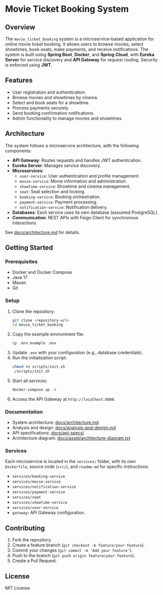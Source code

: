 # Movie Ticket Booking System

## Overview
The `movie_ticket_booking` system is a microservice-based application for online movie ticket booking. It allows users to browse movies, select showtimes, book seats, make payments, and receive notifications. The system is built using **Spring Boot**, **Docker**, and **Spring Cloud**, with **Eureka Server** for service discovery and **API Gateway** for request routing. Security is enforced using **JWT**.

## Features
- User registration and authentication.
- Browse movies and showtimes by cinema.
- Select and book seats for a showtime.
- Process payments securely.
- Send booking confirmation notifications.
- Admin functionality to manage movies and showtimes.

## Architecture
The system follows a microservice architecture, with the following components:
- **API Gateway**: Routes requests and handles JWT authentication.
- **Eureka Server**: Manages service discovery.
- **Microservices**:
  - `user-service`: User authentication and profile management.
  - `movie-service`: Movie information and administration.
  - `showtime-service`: Showtime and cinema management.
  - `seat`: Seat selection and locking.
  - `booking-service`: Booking orchestration.
  - `payment-service`: Payment processing.
  - `notification-service`: Notification delivery.
- **Databases**: Each service uses its own database (assumed PostgreSQL).
- **Communication**: REST APIs with Feign Client for synchronous interactions.

See [docs/architecture.md](docs/architecture.md) for details.

## Getting Started

### Prerequisites
- Docker and Docker Compose
- Java 17
- Maven
- Git

### Setup
1. Clone the repository:
   ```bash
   git clone <repository-url>
   cd movie_ticket_booking
   ```
2. Copy the example environment file:
   ```bash
   cp .env.example .env
   ```
3. Update `.env` with your configuration (e.g., database credentials).
4. Run the initialization script:
   ```bash
   chmod +x scripts/init.sh
   ./scripts/init.sh
   ```
5. Start all services:
   ```bash
   docker-compose up -d
   ```
6. Access the API Gateway at `http://localhost:8080`.

### Documentation
- System architecture: [docs/architecture.md](docs/architecture.md)
- Analysis and design: [docs/analysis-and-design.md](docs/analysis-and-design.md)
- API specifications: [docs/api-specs/](docs/api-specs/)
- Architecture diagram: [docs/asset/architecture-diagram.txt](docs/asset/architecture-diagram.txt)

### Services
Each microservice is located in the `services/` folder, with its own `Dockerfile`, source code (`src/`), and `readme.md` for specific instructions:
- `services/booking-service`
- `services/movie-service`
- `services/notification-service`
- `services/payment-service`
- `services/seat`
- `services/showtime-service`
- `services/user-service`
- `gateway`: API Gateway configuration.

## Contributing
1. Fork the repository.
2. Create a feature branch (`git checkout -b feature/your-feature`).
3. Commit your changes (`git commit -m 'Add your feature'`).
4. Push to the branch (`git push origin feature/your-feature`).
5. Create a Pull Request.

## License
MIT License